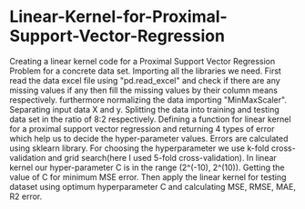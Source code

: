 # Linear-Kernel-for-Proximal-Support-Vector-Regression
Creating a linear kernel code for a Proximal Support Vector Regression Problem for a concrete data set. Importing all the libraries we need. First read the data excel file using "pd.read_excel" and check if there are any missing values if any then fill the missing values by their column means respectively. furthermore normalizing the data importing "MinMaxScaler". Separating input data X and y. Splitting the data into training and testing data set in the ratio of 8:2 respectively. Defining a function for linear kernel for a proximal support vector regression and returning 4 types of error which help us to decide the hyper-parameter values. Errors are calculated using sklearn library. For choosing the hyperparameter we use k-fold cross-validation and grid search(here I used 5-fold cross-validation). In linear kernel our hyper-parameter C is in the range (2^(-10), 2^(10)). Getting the value of C for minimum MSE error. Then apply the linear kernel for testing dataset using optimum hyperparameter C and calculating MSE, RMSE, MAE, R2 error.
